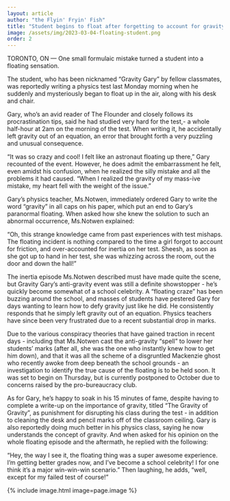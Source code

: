 ```yaml
---
layout: article
author: "the Flyin' Fryin' Fish"
title: "Student begins to float after forgetting to account for gravity on their physics test"
image: /assets/img/2023-03-04-floating-student.png
order: 2
---
```

TORONTO, ON — One small formulaic mistake turned a student into a floating sensation.

The student, who has been nicknamed “Gravity Gary” by fellow classmates, was reportedly writing a physics test last Monday morning when he suddenly and mysteriously began to float up in the air, along with his desk and chair.

Gary, who’s an avid reader of The Flounder and closely follows its procrastination tips, said he had studied very hard for the test,- a whole half-hour at 2am on the morning of the test. When writing it, he accidentally left gravity out of an equation, an error that brought forth a very puzzling and unusual consequence.

“It was so crazy and cool! I felt like an astronaut floating up there,” Gary recounted of the event. However, he does admit the embarrassment he felt, even amidst his confusion, when he realized the silly mistake and all the problems it had caused.  “When I realized the gravity of my mass-ive mistake, my heart fell with the weight of the issue.”

Gary’s physics teacher, Ms.Notwen, immediately ordered Gary to write the word “gravity” in all caps on his paper, which put an end to Gary’s paranormal floating. When asked how she knew the solution to such an abnormal occurrence, Ms.Notwen explained:

“Oh, this strange knowledge came from past experiences with test mishaps. The floating incident is nothing compared to the time a girl forgot to account for friction, and over-accounted for inertia on her test. Sheesh, as soon as she got up to hand in her test, she was whizzing across the room, out the door and down the hall!”

The inertia episode Ms.Notwen described must have made quite the scene, but Gravity Gary’s anti-gravity event was still a definite showstopper - he’s quickly become somewhat of a school celebrity. A “floating craze” has been buzzing around the school, and masses of students have pestered Gary for days wanting to learn how to defy gravity just like he did. He consistently responds that he simply left gravity out of an equation. Physics teachers have since been very frustrated due to a recent substantial drop in marks. 
 
Due to the various conspiracy theories that have gained traction in recent days - including that Ms.Notwen cast the anti-gravity “spell” to lower her students’ marks (after all, she was the one who instantly knew how to get him down), and that it was all the scheme of a disgruntled Mackenzie ghost who recently awoke from deep beneath the school grounds - an investigation to identify the true cause of the floating is to be held soon. It was set to begin on Thursday, but is currently postponed to October due to concerns raised by the pro-bureaucracy club.

As for Gary, he’s happy to soak in his 15 minutes of fame, despite having to complete a write-up on the importance of gravity, titled “The Gravity of Gravity”, as punishment for disrupting his class during the test - in addition to cleaning the desk and pencil marks off of the classroom ceiling. Gary is also reportedly doing much better in his physics class, saying he now understands the concept of gravity. And when asked for his opinion on the whole floating episode and the aftermath, he replied with the following:

“Hey, the way I see it, the floating thing was a super awesome experience. I’m getting better grades now, and I’ve become a school celebrity! I for one think it’s a major win-win-win scenario.” Then laughing, he adds, “well, except for my failed test of course!”

{% include image.html image=page.image %}
